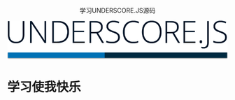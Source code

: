 <div align=center color = 'aqua'>学习UNDERSCORE.JS源码</div>

![](/assets/underscore.png)

# 学习使我快乐





